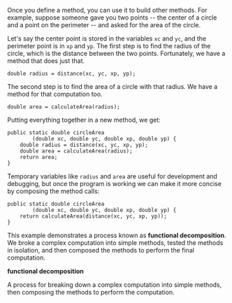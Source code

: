 Once you define a method, you can use it to build other methods.
For example, suppose someone gave you two points -- the center of a circle and a point on the perimeter -- and asked for the area of the circle.

Let's say the center point is stored in the variables `xc` and `yc`, and the perimeter point is in `xp` and `yp`.
The first step is to find the radius of the circle, which is the distance between the two points.
Fortunately, we have a method that does just that.

```code
double radius = distance(xc, yc, xp, yp);
```

The second step is to find the area of a circle with that radius.
We have a method for that computation too.

```code
double area = calculateArea(radius);
```

Putting everything together in a new method, we get:

```code
public static double circleArea
        (double xc, double yc, double xp, double yp) {
    double radius = distance(xc, yc, xp, yp);
    double area = calculateArea(radius);
    return area;
}
```

Temporary variables like `radius` and `area` are useful for development and debugging, but once the program is working we can make it more concise by composing the method calls:

```code
public static double circleArea
        (double xc, double yc, double xp, double yp) {
    return calculateArea(distance(xc, yc, xp, yp));
}
```


This example demonstrates a process known as **functional decomposition**.
We broke a complex computation into simple methods, tested the methods in isolation, and then composed the methods to perform the final computation.





**functional decomposition**

A process for breaking down a complex computation into simple methods, then composing the methods to perform the computation.